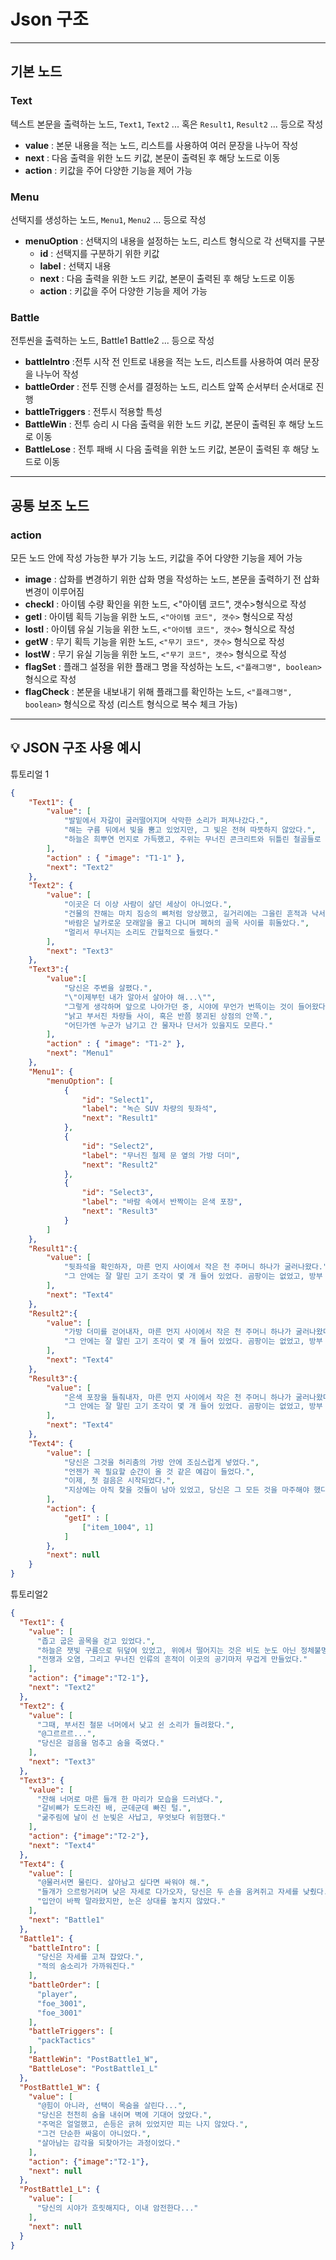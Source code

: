 # **Json 구조**

---

## 기본 노드

### Text
텍스트 본문을 출력하는 노드, `Text1`, `Text2` ... 혹은 `Result1`, `Result2` ... 등으로 작성  
- **value** : 본문 내용을 적는 노드, 리스트를 사용하여 여러 문장을 나누어 작성  
- **next** : 다음 출력을 위한 노드 키값, 본문이 출력된 후 해당 노드로 이동  
- **action** : 키값을 주어 다양한 기능을 제어 가능  

### Menu
선택지를 생성하는 노드, `Menu1`, `Menu2` ... 등으로 작성  
- **menuOption** : 선택지의 내용을 설정하는 노드, 리스트 형식으로 각 선택지를 구분  
  - **id** : 선택지를 구분하기 위한 키값  
  - **label** : 선택지 내용  
  - **next** : 다음 출력을 위한 노드 키값, 본문이 출력된 후 해당 노드로 이동  
  - **action** : 키값을 주어 다양한 기능을 제어 가능

### Battle
전투씬을 출력하는 노드, Battle1 Battle2 ... 등으로 작성 
- **battleIntro** :전투 시작 전 인트로 내용을 적는 노드, 리스트를 사용하여 여러 문장을 나누어 작성
- **battleOrder** : 전투 진행 순서를 결정하는 노드, 리스트 앞쪽 순서부터 순서대로 진행
- **battleTriggers** : 전투시 적용할 특성
- **BattleWin** : 전투 승리 시 다음 출력을 위한 노드 키값, 본문이 출력된 후 해당 노드로 이동
- **BattleLose** : 전투 패배 시 다음 출력을 위한 노드 키값, 본문이 출력된 후 해당 노드로 이동

---

## 공통 보조 노드

### action
모든 노드 안에 작성 가능한 부가 기능 노드, 키값을 주어 다양한 기능을 제어 가능  
- **image** : 삽화를 변경하기 위한 삽화 명을 작성하는 노드, 본문을 출력하기 전 삽화 변경이 이루어짐
- **checkI** : 아이템 수량 확인을 위한 노드, <"아이템 코드", 갯수>형식으로 작성 
- **getI** : 아이템 획득 기능을 위한 노드, `<"아이템 코드", 갯수>` 형식으로 작성  
- **lostI** : 아이템 유실 기능을 위한 노드, `<"아이템 코드", 갯수>` 형식으로 작성
- **getW** : 무기 획득 기능을 위한 노드, `<"무기 코드", 갯수>` 형식으로 작성  
- **lostW** : 무기 유실 기능을 위한 노드, `<"무기 코드", 갯수>` 형식으로 작성
- **flagSet** : 플래그 설정을 위한 플래그 명을 작성하는 노드, `<"플래그명", boolean>` 형식으로 작성  
- **flagCheck** : 본문을 내보내기 위해 플래그를 확인하는 노드, `<"플래그명", boolean>` 형식으로 작성 (리스트 형식으로 복수 체크 가능)  


---

## 💡 JSON 구조 사용 예시

튜토리얼 1
```json
{
	"Text1": {
		"value": [
			"발밑에서 자갈이 굴러떨어지며 삭막한 소리가 퍼져나갔다.",
			"해는 구름 뒤에서 빛을 뿜고 있었지만, 그 빛은 전혀 따뜻하지 않았다.",
			"하늘은 희뿌연 먼지로 가득했고, 주위는 무너진 콘크리트와 뒤틀린 철골들로 뒤엉켜 있었다."
		],
		"action" : { "image": "T1-1" },
		"next": "Text2"
	},
	"Text2": {
		"value": [
			"이곳은 더 이상 사람이 살던 세상이 아니었다.",
			"건물의 잔해는 마치 짐승의 뼈처럼 앙상했고, 길거리에는 그을린 흔적과 낙서, 깨진 유리창들이 가득했다.",
			"바람은 날카로운 모래알을 몰고 다니며 폐허의 골목 사이를 휘돌았다.",
			"멀리서 무너지는 소리도 간헐적으로 들렸다."
		],
		"next": "Text3"
	},
	"Text3":{
		"value":[
			"당신은 주변을 살폈다.",
			"\"이제부턴 내가 알아서 살아야 해...\"",
			"그렇게 생각하며 앞으로 나아가던 중, 시야에 무언가 번뜩이는 것이 들어왔다.",
			"낡고 부서진 차량들 사이, 혹은 반쯤 붕괴된 상점의 안쪽.",
			"어딘가엔 누군가 남기고 간 물자나 단서가 있을지도 모른다."
		],
		"action" : { "image": "T1-2" },
		"next": "Menu1"
	},
	"Menu1": {
		"menuOption": [
			{
				"id": "Select1",
				"label": "녹슨 SUV 차량의 뒷좌석",
				"next": "Result1"
			},
			{
				"id": "Select2",
				"label": "무너진 철제 문 옆의 가방 더미",
				"next": "Result2"
			},
			{
				"id": "Select3",
				"label": "바람 속에서 반짝이는 은색 포장",
				"next": "Result3"
			}
		]
	},
	"Result1":{
		"value": [
			"뒷좌석을 확인하자, 마른 먼지 사이에서 작은 천 주머니 하나가 굴러나왔다.",
			"그 안에는 잘 말린 고기 조각이 몇 개 들어 있었다. 곰팡이는 없었고, 방부 처리 덕분에 상태도 양호했다."
		],
		"next": "Text4"
	},
	"Result2":{
		"value": [
			"가방 더미를 걷어내자, 마른 먼지 사이에서 작은 천 주머니 하나가 굴러나왔다.",
			"그 안에는 잘 말린 고기 조각이 몇 개 들어 있었다. 곰팡이는 없었고, 방부 처리 덕분에 상태도 양호했다."
		],
		"next": "Text4"
	},
	"Result3":{
		"value": [
			"은색 포장을 들춰내자, 마른 먼지 사이에서 작은 천 주머니 하나가 굴러나왔다.",
			"그 안에는 잘 말린 고기 조각이 몇 개 들어 있었다. 곰팡이는 없었고, 방부 처리 덕분에 상태도 양호했다."
		],
		"next": "Text4"
	},
	"Text4": {
		"value": [
			"당신은 그것을 허리춤의 가방 안에 조심스럽게 넣었다.",
			"언젠가 꼭 필요할 순간이 올 것 같은 예감이 들었다.",
			"이제, 첫 걸음은 시작되었다.",
			"지상에는 아직 찾을 것들이 남아 있었고, 당신은 그 모든 것을 마주해야 했다."
		],
		"action": {
			"getI" : [
				["item_1004", 1]
			]
		},
		"next": null
	}
}
```

튜토리얼2
```json
{
  "Text1": {
    "value": [
      "좁고 굽은 골목을 걷고 있었다.",
      "하늘은 잿빛 구름으로 뒤덮여 있었고, 위에서 떨어지는 것은 비도 눈도 아닌 정체불명의 미세 입자들이었다.",
      "전쟁과 오염, 그리고 무너진 인류의 흔적이 이곳의 공기마저 무겁게 만들었다."
    ],
    "action": {"image":"T2-1"},
    "next": "Text2"
  },
  "Text2": {
    "value": [
      "그때, 부서진 철문 너머에서 낮고 쉰 소리가 들려왔다.",
      "@그르르르...",
      "당신은 걸음을 멈추고 숨을 죽였다."
    ],
    "next": "Text3"
  },
  "Text3": {
    "value": [
      "잔해 너머로 마른 들개 한 마리가 모습을 드러냈다.",
      "갈비뼈가 도드라진 배, 군데군데 빠진 털.",
      "굶주림에 날이 선 눈빛은 사납고, 무엇보다 위험했다."
    ],
    "action": {"image":"T2-2"},
    "next": "Text4"
  },
  "Text4": {
    "value": [
      "@물러서면 물린다. 살아남고 싶다면 싸워야 해.",
      "들개가 으르렁거리며 낮은 자세로 다가오자, 당신은 두 손을 움켜쥐고 자세를 낮췄다.",
      "입안이 바짝 말라왔지만, 눈은 상대를 놓치지 않았다."
    ],
    "next": "Battle1"
  },
  "Battle1": {
    "battleIntro": [
      "당신은 자세를 고쳐 잡았다.",
      "적의 숨소리가 가까워진다."
    ],
    "battleOrder": [
      "player",
      "foe_3001",
      "foe_3001"
    ],
    "battleTriggers": [
      "packTactics"
    ],
    "BattleWin": "PostBattle1_W",
    "BattleLose": "PostBattle1_L"
  },
  "PostBattle1_W": {
    "value": [
      "@힘이 아니라, 선택이 목숨을 살린다...",
      "당신은 천천히 숨을 내쉬며 벽에 기대어 앉았다.",
      "주먹은 얼얼했고, 손등은 긁혀 있었지만 피는 나지 않았다.",
      "그건 단순한 싸움이 아니었다.",
      "살아남는 감각을 되찾아가는 과정이었다."
    ],
    "action": {"image":"T2-1"},
    "next": null
  },
  "PostBattle1_L": {
    "value": [
      "당신의 시야가 흐릿해지다, 이내 암전한다..."
    ],
    "next": null
  }
}
